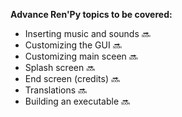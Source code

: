 **Advance Ren'Py topics to be covered:**

- Inserting music and sounds :soon:
- Customizing the GUI :soon:
- Customizing main sceen :soon:
- Splash screen :soon:
- End screen (credits) :soon:
- Translations :soon: 
- Building an executable :soon:

